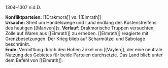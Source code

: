1304–1307 n.d.D.

**Konfliktparteien:** [[Drakmora]] vs. [[Elmrath]]  
**Ursache:** Streit um Handelswege und Land endlang des Küstenstreifens des heutigen [[Mariven]]s. 
**Verlauf:** Drakmorische Truppen versuchten, Zölle auf Waren aus [[Elmrath]] zu erheben. [[Elmrath]] reagierte mit Grenzbesetzungen. Der Krieg blieb auf Scharmützel und Sabotage beschränkt.  
**Ende:** Vermittlung durch den Hohen Zirkel von [[Vaylen]], der eine neutrale Nutzung des Gebietes für beide Parteien durchsetzte. Das Land blieb unter dem Befehl von [[Elmrath]].
